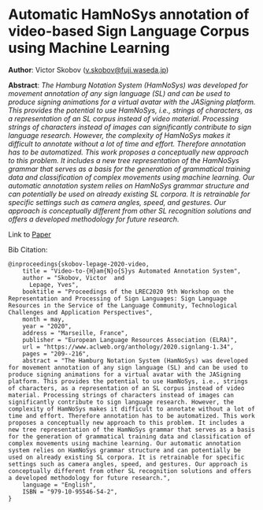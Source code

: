 # Automatic HamNoSys annotation of video-based Sign Language Corpus using Machine Learning

**Author**: Victor Skobov (v.skobov@fuji.waseda.jp)

**Abstract**: 
*The Hamburg Notation System (HamNoSys) was developed for movement annotation of any sign language (SL) and can be used to produce signing animations for a virtual avatar with the JASigning platform. This provides the potential to use HamNoSys, i.e., strings of characters, as a representation of an SL corpus instead of video material. Processing strings of characters instead of images can significantly contribute to sign language research. However, the complexity of HamNoSys makes it difficult to annotate without a lot of time and effort. Therefore annotation has to be automatized. This work proposes a conceptually new approach to this problem. It includes a new tree representation of the HamNoSys grammar that serves as a basis for the generation of grammatical training data and classification of complex movements using machine learning. Our automatic annotation system relies on HamNoSys grammar structure and can potentially be used on already existing SL corpora. It is retrainable for specific settings such as camera angles, speed, and gestures. Our approach is conceptually different from other SL recognition solutions and offers a developed methodology for future research.*

Link to [Paper](https://www.aclweb.org/anthology/2020.signlang-1.34)

Bib Citation:

```
@inproceedings{skobov-lepage-2020-video,
    title = "Video-to-{H}am{N}o{S}ys Automated Annotation System",
    author = "Skobov, Victor  and
      Lepage, Yves",
    booktitle = "Proceedings of the LREC2020 9th Workshop on the Representation and Processing of Sign Languages: Sign Language Resources in the Service of the Language Community, Technological Challenges and Application Perspectives",
    month = may,
    year = "2020",
    address = "Marseille, France",
    publisher = "European Language Resources Association (ELRA)",
    url = "https://www.aclweb.org/anthology/2020.signlang-1.34",
    pages = "209--216",
    abstract = "The Hamburg Notation System (HamNoSys) was developed for movement annotation of any sign language (SL) and can be used to produce signing animations for a virtual avatar with the JASigning platform. This provides the potential to use HamNoSys, i.e., strings of characters, as a representation of an SL corpus instead of video material. Processing strings of characters instead of images can significantly contribute to sign language research. However, the complexity of HamNoSys makes it difficult to annotate without a lot of time and effort. Therefore annotation has to be automatized. This work proposes a conceptually new approach to this problem. It includes a new tree representation of the HamNoSys grammar that serves as a basis for the generation of grammatical training data and classification of complex movements using machine learning. Our automatic annotation system relies on HamNoSys grammar structure and can potentially be used on already existing SL corpora. It is retrainable for specific settings such as camera angles, speed, and gestures. Our approach is conceptually different from other SL recognition solutions and offers a developed methodology for future research.",
    language = "English",
    ISBN = "979-10-95546-54-2",
}
```
